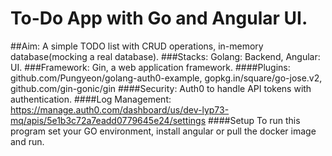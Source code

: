 # To-Do App with Go and Angular UI.
##Aim: A simple TODO list with CRUD operations, in-memory database(mocking a real database).
###Stacks: Golang: Backend, Angular: UI.
###Framework: Gin, a web application framework.
####Plugins: github.com/Pungyeon/golang-auth0-example, gopkg.in/square/go-jose.v2, github.com/gin-gonic/gin
####Security: Auth0 to handle API tokens with authentication.
####Log Management: https://manage.auth0.com/dashboard/us/dev-lyp73-mq/apis/5e1b3c72a7eadd0779645e24/settings
####Setup
To run this program set your GO environment, install angular or pull the docker image and run.
